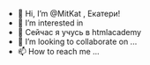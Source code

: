 - 👋 Hi, I’m @MitKat , Екатери!
- 👀 I’m interested in 
-   🌱  Сейчас я учусь в htmlacademy
- 💞️ I’m looking to collaborate on ...
- 📫 How to reach me ...

<!---
MitKat/MitKat is a ✨ special ✨ repository because its `README.md` (this file) appears on your GitHub profile.
You can click the Preview link to take a look at your changes.
--->
